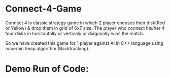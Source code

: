 # Connect-4-Game

Connect 4 is classic strategy game in which 2 player chooses their disk(Red or Yellow) & drop them in grid of 6x7 size. The player who connect his/her 4 four disks in horizontally or verticaly or diagonally wins the match.

So we have created this game for 1 player against AI in C++ language using max-min heap algorithm (Backtracking).

# Demo Run of Code:
